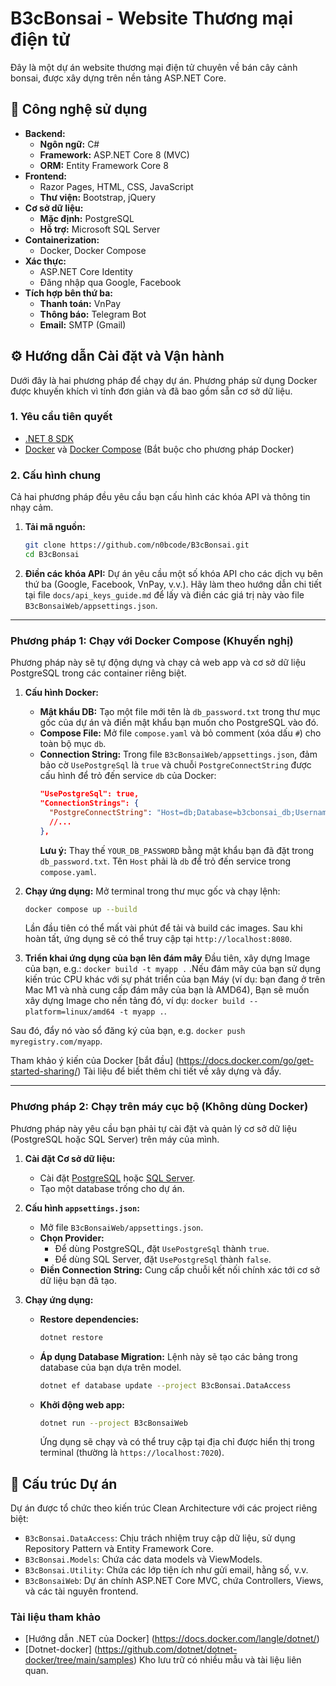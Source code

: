 # B3cBonsai - Website Thương mại điện tử

Đây là một dự án website thương mại điện tử chuyên về bán cây cảnh bonsai, được xây dựng trên nền tảng ASP.NET Core.

## 🚀 Công nghệ sử dụng

- **Backend:**
  - **Ngôn ngữ:** C#
  - **Framework:** ASP.NET Core 8 (MVC)
  - **ORM:** Entity Framework Core 8
- **Frontend:**
  - Razor Pages, HTML, CSS, JavaScript
  - **Thư viện:** Bootstrap, jQuery
- **Cơ sở dữ liệu:**
  - **Mặc định:** PostgreSQL
  - **Hỗ trợ:** Microsoft SQL Server
- **Containerization:**
  - Docker, Docker Compose
- **Xác thực:**
  - ASP.NET Core Identity
  - Đăng nhập qua Google, Facebook
- **Tích hợp bên thứ ba:**
  - **Thanh toán:** VnPay
  - **Thông báo:** Telegram Bot
  - **Email:** SMTP (Gmail)

## ⚙️ Hướng dẫn Cài đặt và Vận hành

Dưới đây là hai phương pháp để chạy dự án. Phương pháp sử dụng Docker được khuyến khích vì tính đơn giản và đã bao gồm sẵn cơ sở dữ liệu.

### 1. Yêu cầu tiên quyết

- [.NET 8 SDK](https://dotnet.microsoft.com/download/dotnet/8.0)
- [Docker](https://docs.docker.com/get-docker/) và [Docker Compose](https://docs.docker.com/compose/install/) (Bắt buộc cho phương pháp Docker)

### 2. Cấu hình chung

Cả hai phương pháp đều yêu cầu bạn cấu hình các khóa API và thông tin nhạy cảm.

1.  **Tải mã nguồn:**
    ```bash
    git clone https://github.com/n0bcode/B3cBonsai.git
    cd B3cBonsai
    ```
2.  **Điền các khóa API:**
    Dự án yêu cầu một số khóa API cho các dịch vụ bên thứ ba (Google, Facebook, VnPay, v.v.). Hãy làm theo hướng dẫn chi tiết tại file `docs/api_keys_guide.md` để lấy và điền các giá trị này vào file `B3cBonsaiWeb/appsettings.json`.

---

### Phương pháp 1: Chạy với Docker Compose (Khuyến nghị)

Phương pháp này sẽ tự động dựng và chạy cả web app và cơ sở dữ liệu PostgreSQL trong các container riêng biệt.

1.  **Cấu hình Docker:**

    - **Mật khẩu DB:** Tạo một file mới tên là `db_password.txt` trong thư mục gốc của dự án và điền mật khẩu bạn muốn cho PostgreSQL vào đó.
    - **Compose File:** Mở file `compose.yaml` và bỏ comment (xóa dấu `#`) cho toàn bộ mục `db`.
    - **Connection String:** Trong file `B3cBonsaiWeb/appsettings.json`, đảm bảo cờ `UsePostgreSql` là `true` và chuỗi `PostgreConnectString` được cấu hình để trỏ đến service `db` của Docker:
      ```json
      "UsePostgreSql": true,
      "ConnectionStrings": {
        "PostgreConnectString": "Host=db;Database=b3cbonsai_db;Username=postgres;Password=YOUR_DB_PASSWORD",
        //...
      },
      ```
      **Lưu ý:** Thay thế `YOUR_DB_PASSWORD` bằng mật khẩu bạn đã đặt trong `db_password.txt`. Tên `Host` phải là `db` để trỏ đến service trong `compose.yaml`.

2.  **Chạy ứng dụng:**
    Mở terminal trong thư mục gốc và chạy lệnh:

    ```bash
    docker compose up --build
    ```

    Lần đầu tiên có thể mất vài phút để tải và build các images. Sau khi hoàn tất, ứng dụng sẽ có thể truy cập tại `http://localhost:8080`.

3.  **Triển khai ứng dụng của bạn lên đám mây**
    Đầu tiên, xây dựng Image của bạn, e.g.:
    `docker build -t myapp .`
    .Nếu đám mây của bạn sử dụng kiến ​​trúc CPU khác với sự phát triển của bạn
    Máy (ví dụ: bạn đang ở trên Mac M1 và nhà cung cấp đám mây của bạn là AMD64),
    Bạn sẽ muốn xây dựng Image cho nền tảng đó, ví dụ:
    `docker build --platform=linux/amd64 -t myapp .`.

Sau đó, đẩy nó vào sổ đăng ký của bạn, e.g. `docker push myregistry.com/myapp`.

Tham khảo ý kiến ​​của Docker [bắt đầu] (https://docs.docker.com/go/get-started-sharing/)
Tài liệu để biết thêm chi tiết về xây dựng và đẩy.

---

### Phương pháp 2: Chạy trên máy cục bộ (Không dùng Docker)

Phương pháp này yêu cầu bạn phải tự cài đặt và quản lý cơ sở dữ liệu (PostgreSQL hoặc SQL Server) trên máy của mình.

1.  **Cài đặt Cơ sở dữ liệu:**

    - Cài đặt [PostgreSQL](https://www.postgresql.org/download/) hoặc [SQL Server](https://www.microsoft.com/en-us/sql-server/sql-server-downloads).
    - Tạo một database trống cho dự án.

2.  **Cấu hình `appsettings.json`:**

    - Mở file `B3cBonsaiWeb/appsettings.json`.
    - **Chọn Provider:**
      - Để dùng PostgreSQL, đặt `UsePostgreSql` thành `true`.
      - Để dùng SQL Server, đặt `UsePostgreSql` thành `false`.
    - **Điền Connection String:** Cung cấp chuỗi kết nối chính xác tới cơ sở dữ liệu bạn đã tạo.

3.  **Chạy ứng dụng:**
    - **Restore dependencies:**
      ```bash
      dotnet restore
      ```
    - **Áp dụng Database Migration:** Lệnh này sẽ tạo các bảng trong database của bạn dựa trên model.
      ```bash
      dotnet ef database update --project B3cBonsai.DataAccess
      ```
    - **Khởi động web app:**
      ```bash
      dotnet run --project B3cBonsaiWeb
      ```
      Ứng dụng sẽ chạy và có thể truy cập tại địa chỉ được hiển thị trong terminal (thường là `https://localhost:7020`).

## 📂 Cấu trúc Dự án

Dự án được tổ chức theo kiến trúc Clean Architecture với các project riêng biệt:

- `B3cBonsai.DataAccess`: Chịu trách nhiệm truy cập dữ liệu, sử dụng Repository Pattern và Entity Framework Core.
- `B3cBonsai.Models`: Chứa các data models và ViewModels.
- `B3cBonsai.Utility`: Chứa các lớp tiện ích như gửi email, hằng số, v.v.
- `B3cBonsaiWeb`: Dự án chính ASP.NET Core MVC, chứa Controllers, Views, và các tài nguyên frontend.

### Tài liệu tham khảo

- [Hướng dẫn .NET của Docker] (https://docs.docker.com/langle/dotnet/)
- [Dotnet-docker] (https://github.com/dotnet/dotnet-docker/tree/main/samples)
  Kho lưu trữ có nhiều mẫu và tài liệu liên quan.
